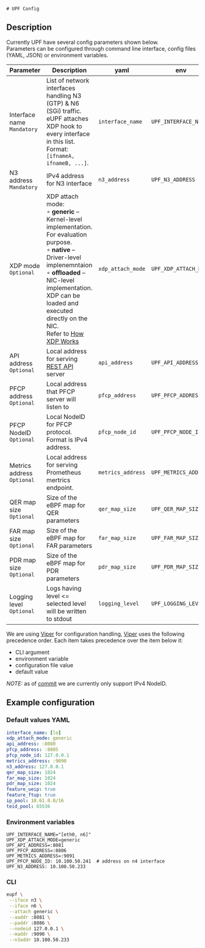     # UPF Config

## Description

Currently UPF have several config parameters shown below.<br>Parameters can be configured through command line interface, config files (YAML, JSON) or environment variables.

| Parameter                      | Description                                                                                                                                                                                                                                                                                                                                     | yaml              | env                   | cli arg     | Defaults    |
|--------------------------------|-------------------------------------------------------------------------------------------------------------------------------------------------------------------------------------------------------------------------------------------------------------------------------------------------------------------------------------------------|-------------------|-----------------------|-------------|-------------|
| Interface name<br>`Mandatory`  | List of network interfaces handling N3 (GTP) & N6 (SGi) traffic. eUPF attaches XDP hook to every interface in this list. Format: `[ifnameA, ifnameB, ...]`.                                                                                                                                                                                     | `interface_name`  | `UPF_INTERFACE_NAME`  | `--iface`   | `lo`        |
| N3 address <br>`Mandatory`     | IPv4 address for N3 interface                                                                                                                                                                                                                                                                                                                   | `n3_address`      | `UPF_N3_ADDRESS`      | `--n3addr`  | `127.0.0.1` |
| XDP mode <br>`Optional`        | XDP attach mode: <br> ∘ **generic** – Kernel-level implementation. For evaluation purpose.  <br> ∘ **native** – Driver-level implenemntaion <br> ∘ **offloaded** – NIC-level implementation. XDP can be loaded and executed directly on the NIC. <br> Refer to [How XDP Works](https://www.tigera.io/learn/guides/ebpf/ebpf-xdp/#How-XDP-Works) | `xdp_attach_mode` | `UPF_XDP_ATTACH_MODE` | `--attach`  | `generic`   |
| API address <br>`Optional`     | Local address for serving [REST API](api.md) server                                                                                                                                                                                                                                                                                             | `api_address`     | `UPF_API_ADDRESS`     | `--aaddr`   | `:8080`     |
| PFCP address <br>`Optional`    | Local address that PFCP server will listen to                                                                                                                                                                                                                                                                                                   | `pfcp_address`    | `UPF_PFCP_ADDRESS`    | `--paddr`   | `:8805`     |
| PFCP NodeID <br>`Optional`     | Local NodeID for PFCP protocol. Format is IPv4 address.                                                                                                                                                                                                                                                                                         | `pfcp_node_id`    | `UPF_PFCP_NODE_ID`    | `--nodeid`  | `127.0.0.1` |
| Metrics address <br>`Optional` | Local address for serving Prometheus mertrics endpoint.                                                                                                                                                                                                                                                                                         | `metrics_address` | `UPF_METRICS_ADDRESS` | `--maddr`   | `:9090`     |
| QER map size <br>`Optional`    | Size of the eBPF map for QER parameters                                                                                                                                                                                                                                                                                                         | `qer_map_size`    | `UPF_QER_MAP_SIZE`    | `--qersize` | `1024  `    |
| FAR map size <br>`Optional`    | Size of the eBPF map for FAR parameters                                                                                                                                                                                                                                                                                                         | `far_map_size`    | `UPF_FAR_MAP_SIZE`    | `--farsize` | `1024  `    |
| PDR map size <br>`Optional`    | Size of the eBPF map for PDR parameters                                                                                                                                                                                                                                                                                                         | `pdr_map_size`    | `UPF_PDR_MAP_SIZE`    | `--pdrsize` | `1024  `    |
| Logging level <br>`Optional`    | Logs having level <= selected level will be written to stdout                                                                                                                                                                                                                                                                                                         | `logging_level`    | `UPF_LOGGING_LEVEL`    | `--loglvl` | `info`    |

We are using [Viper](https://github.com/spf13/viper) for configuration handling, [Viper](https://github.com/spf13/viper) uses the following precedence order. Each item takes precedence over the item below it:

- CLI argument
- environment variable
- configuration file value
- default value

*NOTE:* as of [commit](https://github.com/edgecomllc/eupf/commit/ea56431df2f74cb2eabe85052d8762fe95848711) we are currently only support IPv4 NodeID.

## Example configuration

### Default values YAML

```yaml
interface_name: [lo]
xdp_attach_mode: generic
api_address: :8080
pfcp_address: :8805
pfcp_node_id: 127.0.0.1
metrics_address: :9090
n3_address: 127.0.0.1
qer_map_size: 1024
far_map_size: 1024
pdr_map_size: 1024
feature_ueip: true
feature_ftup: true
ip_pool: 10.61.0.0/16
teid_pool: 65536
```

### Environment variables

```env
UPF_INTERFACE_NAME="[eth0, n6]"
UPF_XDP_ATTACH_MODE=generic
UPF_API_ADDRESS=:8081
UPF_PFCP_ADDRESS=:8806
UPF_METRICS_ADDRESS=:9091
UPF_PFCP_NODE_ID: 10.100.50.241  # address on n4 interface
UPF_N3_ADDRESS: 10.100.50.233
```

### CLI

```bash
eupf \
 --iface n3 \
 --iface n6 \
 --attach generic \
 --aaddr :8081 \
 --paddr :8086 \
 --nodeid 127.0.0.1 \
 --maddr :9090 \
 --n3addr 10.100.50.233
```
